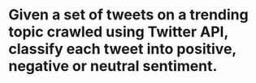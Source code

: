 # Given a set of tweets on a trending topic crawled using Twitter API, classify each tweet into positive, negative or neutral sentiment. 
